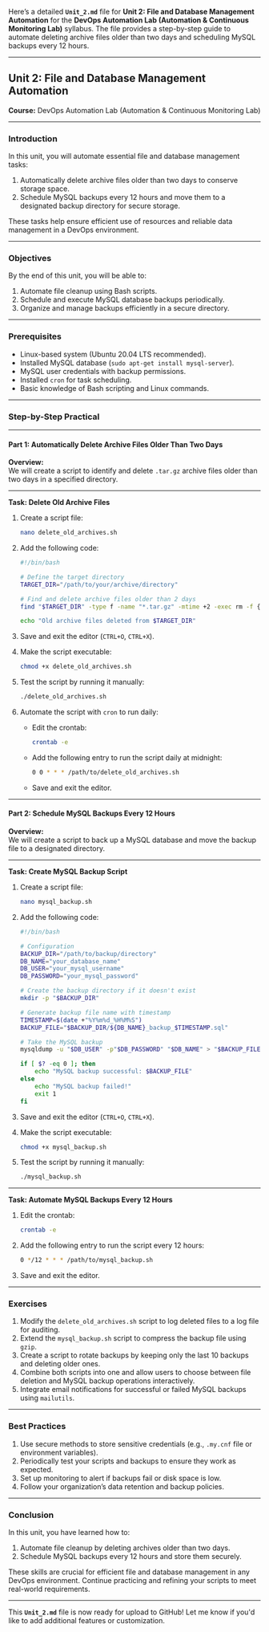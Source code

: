 Here’s a detailed **`Unit_2.md`** file for **Unit 2: File and Database Management Automation** for the **DevOps Automation Lab (Automation & Continuous Monitoring Lab)** syllabus. The file provides a step-by-step guide to automate deleting archive files older than two days and scheduling MySQL backups every 12 hours.

---

## **Unit 2: File and Database Management Automation**  
**Course:** DevOps Automation Lab (Automation & Continuous Monitoring Lab)  

---

### **Introduction**  
In this unit, you will automate essential file and database management tasks:  

1. Automatically delete archive files older than two days to conserve storage space.  
2. Schedule MySQL backups every 12 hours and move them to a designated backup directory for secure storage.  

These tasks help ensure efficient use of resources and reliable data management in a DevOps environment.  

---

### **Objectives**  

By the end of this unit, you will be able to:  
1. Automate file cleanup using Bash scripts.  
2. Schedule and execute MySQL database backups periodically.  
3. Organize and manage backups efficiently in a secure directory.  

---

### **Prerequisites**  

- Linux-based system (Ubuntu 20.04 LTS recommended).  
- Installed MySQL database (`sudo apt-get install mysql-server`).  
- MySQL user credentials with backup permissions.  
- Installed `cron` for task scheduling.  
- Basic knowledge of Bash scripting and Linux commands.  

---

### **Step-by-Step Practical**  

---

#### **Part 1: Automatically Delete Archive Files Older Than Two Days**  

**Overview:**  
We will create a script to identify and delete `.tar.gz` archive files older than two days in a specified directory.  

---

**Task: Delete Old Archive Files**  

1. Create a script file:  
   ```bash
   nano delete_old_archives.sh
   ```  

2. Add the following code:  
   ```bash
   #!/bin/bash

   # Define the target directory
   TARGET_DIR="/path/to/your/archive/directory"

   # Find and delete archive files older than 2 days
   find "$TARGET_DIR" -type f -name "*.tar.gz" -mtime +2 -exec rm -f {} \;

   echo "Old archive files deleted from $TARGET_DIR"
   ```  

3. Save and exit the editor (`CTRL+O`, `CTRL+X`).  

4. Make the script executable:  
   ```bash
   chmod +x delete_old_archives.sh
   ```  

5. Test the script by running it manually:  
   ```bash
   ./delete_old_archives.sh
   ```  

6. Automate the script with `cron` to run daily:  

   - Edit the crontab:  
     ```bash
     crontab -e
     ```  

   - Add the following entry to run the script daily at midnight:  
     ```bash
     0 0 * * * /path/to/delete_old_archives.sh
     ```  

   - Save and exit the editor.  

---

#### **Part 2: Schedule MySQL Backups Every 12 Hours**  

**Overview:**  
We will create a script to back up a MySQL database and move the backup file to a designated directory.  

---

**Task: Create MySQL Backup Script**  

1. Create a script file:  
   ```bash
   nano mysql_backup.sh
   ```  

2. Add the following code:  
   ```bash
   #!/bin/bash

   # Configuration
   BACKUP_DIR="/path/to/backup/directory"
   DB_NAME="your_database_name"
   DB_USER="your_mysql_username"
   DB_PASSWORD="your_mysql_password"

   # Create the backup directory if it doesn't exist
   mkdir -p "$BACKUP_DIR"

   # Generate backup file name with timestamp
   TIMESTAMP=$(date +"%Y%m%d_%H%M%S")
   BACKUP_FILE="$BACKUP_DIR/${DB_NAME}_backup_$TIMESTAMP.sql"

   # Take the MySQL backup
   mysqldump -u "$DB_USER" -p"$DB_PASSWORD" "$DB_NAME" > "$BACKUP_FILE"

   if [ $? -eq 0 ]; then
       echo "MySQL backup successful: $BACKUP_FILE"
   else
       echo "MySQL backup failed!"
       exit 1
   fi
   ```  

3. Save and exit the editor (`CTRL+O`, `CTRL+X`).  

4. Make the script executable:  
   ```bash
   chmod +x mysql_backup.sh
   ```  

5. Test the script by running it manually:  
   ```bash
   ./mysql_backup.sh
   ```  

---

**Task: Automate MySQL Backups Every 12 Hours**  

1. Edit the crontab:  
   ```bash
   crontab -e
   ```  

2. Add the following entry to run the script every 12 hours:  
   ```bash
   0 */12 * * * /path/to/mysql_backup.sh
   ```  

3. Save and exit the editor.  

---

### **Exercises**  

1. Modify the `delete_old_archives.sh` script to log deleted files to a log file for auditing.  
2. Extend the `mysql_backup.sh` script to compress the backup file using `gzip`.  
3. Create a script to rotate backups by keeping only the last 10 backups and deleting older ones.  
4. Combine both scripts into one and allow users to choose between file deletion and MySQL backup operations interactively.  
5. Integrate email notifications for successful or failed MySQL backups using `mailutils`.  

---

### **Best Practices**  

1. Use secure methods to store sensitive credentials (e.g., `.my.cnf` file or environment variables).  
2. Periodically test your scripts and backups to ensure they work as expected.  
3. Set up monitoring to alert if backups fail or disk space is low.  
4. Follow your organization’s data retention and backup policies.  

---

### **Conclusion**  

In this unit, you have learned how to:  
1. Automate file cleanup by deleting archives older than two days.  
2. Schedule MySQL backups every 12 hours and store them securely.  

These skills are crucial for efficient file and database management in any DevOps environment. Continue practicing and refining your scripts to meet real-world requirements.  

--- 

This **`Unit_2.md`** file is now ready for upload to GitHub! Let me know if you'd like to add additional features or customization.
